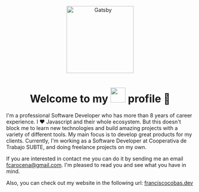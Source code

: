 <p align="center">
  <a href="https://www.franciscocobas.dev" target="_blank">
    <img alt="Gatsby" src="https://www.franciscocobas.dev/logos/fc-logo.png" width="180" />
  </a>
</p>
<h1 align="center">Welcome to my <img src="https://github.githubassets.com/images/modules/logos_page/GitHub-Mark.png" width="40" height="40" /> profile 🔭</h1>

I'm a professional Software Developer who has more than 8 years of career experience. I ❤️ Javascript and their whole ecosystem. But this doesn't block me to learn new technologies and build amazing projects with a variety of different tools. My main focus is to develop great products for my clients.
Currently, I'm working as a Software Developer at Cooperativa de Trabajo SUBTE, and doing freelance projects on my own.

If you are interested in contact me you can do it by sending me an email fcarocena@gmail.com. I'm pleased to read you and see what you have in mind.

Also, you can check out my website in the following url: [franciscocobas.dev](https://franciscocobas.dev)
